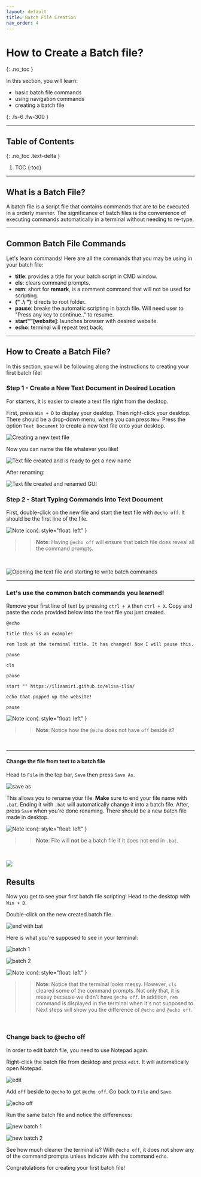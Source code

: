 ```yaml
---
layout: default
title: Batch File Creation
nav_order: 4
---
```


# **How to Create a Batch file?**
{: .no_toc }

In this section, you will learn: 

* basic batch file commands
* using navigation commands
* creating a batch file

{: .fs-6 .fw-300 }

---

## Table of Contents
{: .no_toc .text-delta }

1. TOC
{:toc}

---

## What is a Batch File?

A batch file is a script file that contains commands that are to be executed in a orderly manner. The significance of batch files is the convenience of executing commands automatically in a terminal without needing to re-type. 

---

## Common Batch File Commands

Let's learn commands! Here are all the commands that you may be using in your batch file:

* **title**: provides a title for your batch script in CMD window. 
* **cls**: clears command prompts. 
* **rem**: short for **remark**, is a comment command that will not be used for scripting.
* **(" .\ ")**: directs to root folder.
* **pause**: breaks the automatic scripting in batch file. Will need user to "Press any key to continue.." to resume. 
* **start""[website]**: launches browser with desired website. 
* **echo**: terminal will repeat text back.

---
## How to Create a Batch File?
In this section, you will be following along the instructions to creating your first batch file!

### Step 1 - Create a New Text Document in Desired Location

For starters, it is easier to create a text file right from the desktop. 

First, press `Win + D` to display your desktop. Then right-click your desktop. There should be a drop-down menu, where you can press `New`. Press the option `Text Document` to create a new text file onto your desktop. 

![Creating a new text file](https://i.imgur.com/Jeydx0n.jpg)

 Now you can name the file whatever you like!

![Text file created and is ready to get a new name](https://i.imgur.com/iWYxMnL.jpg)


 After renaming: 
 
![Text file created and renamed GUI](https://i.imgur.com/ViZxvCu.jpg)




### Step 2 - Start Typing Commands into Text Document

First, double-click on the new file and start the text file with `@echo off`. It should be the first line of the file. 

![Note icon](https://imgur.com/rDBhoIa.png){: style="float: left" }
>> **Note**: Having `@echo off` will ensure that batch file does reveal all the command prompts. 
<br>

![Opening the text file and starting to write batch commands](https://i.imgur.com/20scGST.jpg)


---
### Let's use the common batch commands you learned!

Remove your first line of text by pressing `ctrl + A` then `ctrl + X`. Copy and paste the code provided below into the text file you just created. 


```
@echo 

title this is an example! 

rem look at the terminal title. It has changed! Now I will pause this. 

pause

cls

pause

start "" https://iliaamiri.github.io/elisa-ilia/

echo that popped up the website! 

pause
```

![Note icon](https://imgur.com/rDBhoIa.png){: style="float: left" }
>> **Note**: Notice how the `@echo` does not have `off` beside it? 
<br>

---
<h4 style="font-size:17px!imortant;"><b>Change the file from text to a batch file</b></h4>

Head to `File` in the top bar, `Save` then press `Save As`. 

![save as](https://i.imgur.com/97GWVaf.jpg)


This allows you to rename your file. **Make** sure to end your file name with `.bat`. Ending it with `.bat` will automatically change it into a batch file. After, press `Save` when you're done renaming. There should be a new batch file made in desktop. 

![Note icon](https://imgur.com/rDBhoIa.png){: style="float: left" }
>> **Note**: File will **not** be a batch file if it does not end in `.bat`.
<br>

![](https://i.imgur.com/8pbvzRg.jpg)





## Results
Now you get to see your first batch file scripting! Head to the desktop with `Win + D`.


Double-click on the new created batch file. 

![end with bat](https://i.imgur.com/GUFM8Fr.jpg)

Here is what you're supposed to see in your terminal:

![batch 1](https://i.imgur.com/3TdEi7t.jpg)


![batch 2](https://i.imgur.com/IMEy6rb.jpg)


![Note icon](https://imgur.com/rDBhoIa.png){: style="float: left" }
>> **Note**: Notice that the terminal looks messy. However, `cls` cleared some of the command prompts. Not only that, it is messy because we didn't have `@echo off`. In addition, `rem` command is displayed in the terminal when it's not supposed to. Next steps will show you the difference of `@echo` and `@echo off`. 
<br>

### Change back to @echo off

In order to edit batch file, you need to use Notepad again. 


Right-click the batch file from desktop and press `edit`. It will automatically open Notepad. 

![edit](https://i.imgur.com/3O9KhGn.jpg)


Add `off` beside to `@echo` to get `@echo off`. Go back to `File` and `Save`. 

![echo off](https://i.imgur.com/cbFqpM8.jpg)

Run the same batch file and notice the differences:

![new batch 1](https://i.imgur.com/Y7NRwOh.jpg)


![new batch 2](https://i.imgur.com/MRSG2GO.jpg)




See how much cleaner the terminal is? With `@echo off`, it does not show any of the command prompts unless indicate with the command `echo`. 

Congratulations for creating your first batch file!
